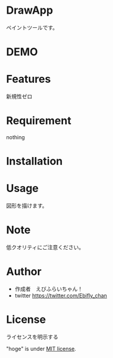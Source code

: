 # DrawApp

ペイントツールです。

# DEMO


# Features

新規性ゼロ

# Requirement

nothing

# Installation

# Usage
図形を描けます。
# Note

低クオリティにご注意ください。

# Author

* 作成者　えびふらいちゃん！
* twitter https://twitter.com/Ebifly_chan

# License
ライセンスを明示する

"hoge" is under [MIT license](https://en.wikipedia.org/wiki/MIT_License).
